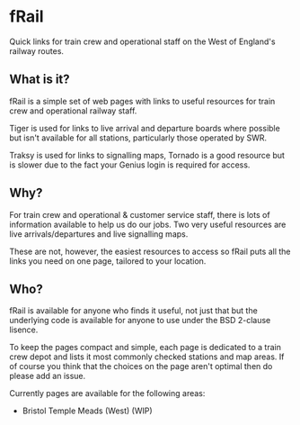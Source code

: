 # fRail
Quick links for train crew and operational staff on the West of England's railway routes.

## What is it?
fRail is a simple set of web pages with links to useful resources for train crew and operational railway staff.

Tiger is used for links to live arrival and departure boards where possible but isn't available for all stations, particularly those operated by SWR.

Traksy is used for links to signalling maps, Tornado is a good resource but is slower due to the fact your Genius login is required for access.

## Why?
For train crew and operational & customer service staff, there is lots of information available to help us do our jobs.  Two very useful resources are live arrivals/departures and live signalling maps.

These are not, however, the easiest resources to access so fRail puts all the links you need on one page, tailored to your location.

## Who?
fRail is available for anyone who finds it useful, not just that but the underlying code is available for anyone to use under the BSD 2-clause lisence.

To keep the pages compact and simple, each page is dedicated to a train crew depot and lists it most commonly checked stations and map areas.  If of course you think that the choices on the page aren't optimal then do please add an issue.

Currently pages are available for the following areas:

- Bristol Temple Meads (West) (WIP)
